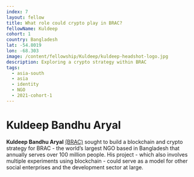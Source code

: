 ```yaml
---
index: 7
layout: fellow
title: What role could crypto play in BRAC?
fellowName: Kuldeep
cohort: 1
country: Bangladesh
lat: -54.8019
lon: -68.303
image: /content/fellowship/Kuldeep/kuldeep-headshot-logo.jpg
description: Exploring a crypto strategy within BRAC
tags:
  - asia-south
  - asia
  - identity
  - NGO
  - 2021-cohort-1
---
```


# Kuldeep Bandhu Aryal

**Kuldeep Bandhu Aryal** [(BRAC)](http://www.brac.net/) sought to build a blockchain and crypto strategy for BRAC - the world’s largest NGO based in Bangladesh that annually serves over 100 million people. His project - which also involves multiple experiments using blockchain - could serve as a model for other social enterprises and the development sector at large.